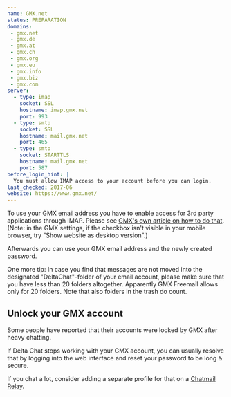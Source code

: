 ```yaml
---
name: GMX.net
status: PREPARATION
domains:
 - gmx.net
 - gmx.de
 - gmx.at
 - gmx.ch
 - gmx.org
 - gmx.eu
 - gmx.info
 - gmx.biz
 - gmx.com
server:
  - type: imap
    socket: SSL
    hostname: imap.gmx.net
    port: 993
  - type: smtp
    socket: SSL
    hostname: mail.gmx.net
    port: 465
  - type: smtp
    socket: STARTTLS
    hostname: mail.gmx.net
    port: 587
before_login_hint: |
  You must allow IMAP access to your account before you can login.
last_checked: 2017-06
website: https://www.gmx.net/
---
```


To use your GMX email address you have to enable access for 3rd party applications through IMAP. Please see [GMX's own article on how to do that](https://support.gmx.com/pop-imap/toggle.html).
(Note: in the GMX settings, if the checkbox isn't visible in your mobile browser, try "Show website as desktop version".)

Afterwards you can use your GMX email address and the newly created password.

One more tip: In case you find that messages are not moved into the designated "DeltaChat"-folder of your email account, please make sure that you have less than 20 folders altogether. Apparently GMX Freemail allows only for 20 folders. Note that also folders in the trash do count.

## Unlock your GMX account

Some people have reported
that their accounts were locked by GMX
after heavy chatting.

If Delta Chat stops working with your GMX account,
you can usually resolve that by logging into the web interface
and reset your password to be long & secure.

If you chat a lot,
consider adding a separate profile for that
on a [Chatmail Relay](https://chatmail.at/relays).

